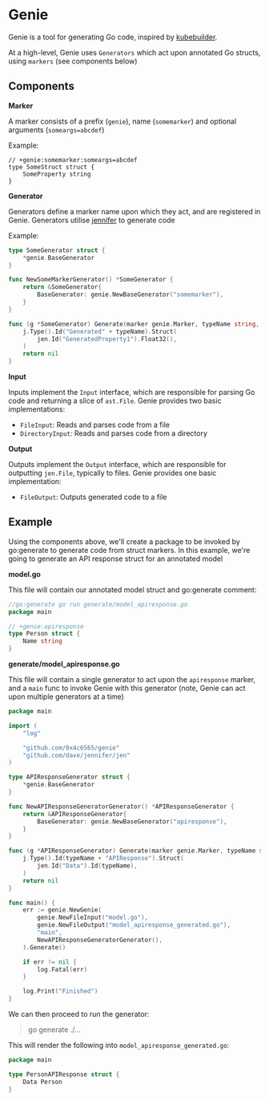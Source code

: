 # Genie

Genie is a tool for generating Go code, inspired by [kubebuilder](https://github.com/kubernetes-sigs/kubebuilder).

At a high-level, Genie uses `Generators` which act upon annotated Go structs, using `markers` (see components below)

## Components

**Marker**

A marker consists of a prefix (`genie`), name (`somemarker`) and optional arguments (`someargs=abcdef`)

Example:

```
// +genie:somemarker:someargs=abcdef
type SomeStruct struct {
	SomeProperty string
}
```

**Generator**

Generators define a marker name upon which they act, and are registered in Genie. Generators utilise [jennifer](https://github.com/dave/jennifer) to generate code

Example:

```go
type SomeGenerator struct {
	*genie.BaseGenerator
}

func NewSomeMarkerGenerator() *SomeGenerator {
	return &SomeGenerator{
		BaseGenerator: genie.NewBaseGenerator("somemarker"),
	}
}

func (g *SomeGenerator) Generate(marker genie.Marker, typeName string, j *jen.File) error {
	j.Type().Id("Generated" + typeName).Struct(
		jen.Id("GeneratedProperty1").Float32(),
	)
	return nil
}
```

**Input**

Inputs implement the `Input` interface, which are responsible for parsing Go code and returning a slice of `ast.File`. Genie provides two basic implementations:

* `FileInput`: Reads and parses code from a file
* `DirectoryInput`: Reads and parses code from a directory

**Output**

Outputs implement the `Output` interface, which are responsible for outputting `jen.File`, typically to files. Genie provides one basic implementation:

* `FileOutput`: Outputs generated code to a file

## Example

Using the components above, we'll create a package to be invoked by go:generate to generate code from struct markers. In this example, we're going to generate an API response struct for an annotated model

**model.go**

This file will contain our annotated model struct and go:generate comment:

```go
//go:generate go run generate/model_apiresponse.go
package main

// +genie:apiresponse
type Person struct {
	Name string
}
```

**generate/model_apiresponse.go**

This file will contain a single generator to act upon the `apiresponse` marker, and a `main` func to invoke Genie with this generator (note, Genie can act upon multiple generators at a time)

```go
package main

import (
	"log"

	"github.com/0x4c6565/genie"
	"github.com/dave/jennifer/jen"
)

type APIResponseGenerator struct {
	*genie.BaseGenerator
}

func NewAPIResponseGeneratorGenerator() *APIResponseGenerator {
	return &APIResponseGenerator{
		BaseGenerator: genie.NewBaseGenerator("apiresponse"),
	}
}

func (g *APIResponseGenerator) Generate(marker genie.Marker, typeName string, j *jen.File) error {
	j.Type().Id(typeName + "APIResponse").Struct(
		jen.Id("Data").Id(typeName),
	)
	return nil
}

func main() {
	err := genie.NewGenie(
		genie.NewFileInput("model.go"),
		genie.NewFileOutput("model_apiresponse_generated.go"),
		"main",
		NewAPIResponseGeneratorGenerator(),
	).Generate()

	if err != nil {
		log.Fatal(err)
	}

	log.Print("Finished")
}
```

We can then proceed to run the generator:

> go generate ./...

This will render the following into `model_apiresponse_generated.go`:

```go
package main

type PersonAPIResponse struct {
	Data Person
}
```